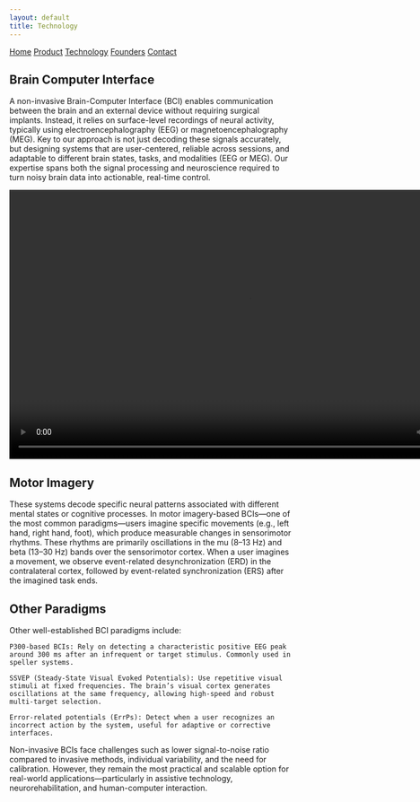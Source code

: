 ```yaml
---
layout: default
title: Technology
---
```


<div class="background">
  <div class="nav-links">
    <a href="{{ site.baseurl }}/index_en.html">Home</a>
    <a href="{{ site.baseurl }}/about_en.html">Product</a>
    <a href="{{ site.baseurl }}/projects_en.html">Technology</a>
    <a href="{{ site.baseurl }}/gallery_en.html">Founders</a>
    <a href="{{ site.baseurl }}/contact_en.html">Contact</a>
  </div>
  <section class="main-section scroll-animate hideable-section">
    <h1 class="fancy-text_techno">Brain Computer Interface</h1>
    <p class="big-desc_techno">
      A non-invasive Brain-Computer Interface (BCI) enables communication between the brain and an external device without requiring surgical implants. Instead, it relies on surface-level recordings of neural activity, typically using electroencephalography (EEG) or magnetoencephalography (MEG).
      Key to our approach is not just decoding these signals accurately, but designing systems that are user-centered, reliable across sessions, and adaptable to different brain states, tasks, and modalities (EEG or MEG). Our expertise spans both the signal processing and neuroscience required to turn noisy brain data into actionable, real-time control.
        </p>
   </section>
   <video src="{{ site.baseurl }}/assets/video/BCI_explication.mp4" type="video/mp4" controls width="854"
  height="480"></video>
   <section class="main-section scroll-animate hideable-section">
     <h1 class="fancy-text_techno">Motor Imagery</h1>
    <p class="big-desc_techno">
    These systems decode specific neural patterns associated with different mental states or cognitive processes. In motor imagery-based BCIs—one of the most common paradigms—users imagine specific movements (e.g., left hand, right hand, foot), which produce measurable changes in sensorimotor rhythms. These rhythms are primarily oscillations in the mu (8–13 Hz) and beta (13–30 Hz) bands over the sensorimotor cortex. When a user imagines a movement, we observe event-related desynchronization (ERD) in the contralateral cortex, followed by event-related synchronization (ERS) after the imagined task ends.
   </p>
   </section>
  <section class="main-section scroll-animate hideable-section">
  <h1 class="fancy-text_techno">Other Paradigms</h1>
    <p class="big-desc_techno">
Other well-established BCI paradigms include:

    P300-based BCIs: Rely on detecting a characteristic positive EEG peak around 300 ms after an infrequent or target stimulus. Commonly used in speller systems.

    SSVEP (Steady-State Visual Evoked Potentials): Use repetitive visual stimuli at fixed frequencies. The brain’s visual cortex generates oscillations at the same frequency, allowing high-speed and robust multi-target selection.

    Error-related potentials (ErrPs): Detect when a user recognizes an incorrect action by the system, useful for adaptive or corrective interfaces.

Non-invasive BCIs face challenges such as lower signal-to-noise ratio compared to invasive methods, individual variability, and the need for calibration. However, they remain the most practical and scalable option for real-world applications—particularly in assistive technology, neurorehabilitation, and human-computer interaction.
</p>

   </section>


</div>
